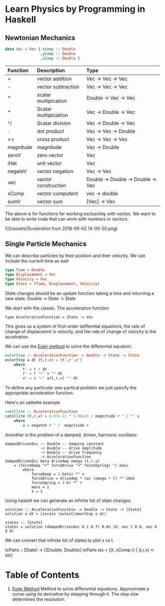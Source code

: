 # Learn Physics by Programming in Haskell

## Newtonian Mechanics



```haskell
data Vec = Vec { xComp :: Double
                ,yComp :: Double
                ,zComp :: Double }
```

| Function | Description | Type |
| :--- | :--- | :--- |
| + | vector addition  | Vec -&gt; Vec -&gt; Vec |
| -  | vector subtraction  | Vec -&gt; Vec -&gt; Vec |
| \* | scalar multipication | Double -&gt; Vec -&gt; Vec |
| \* | Scalar multiplciation | Vec -&gt; Double -&gt; Vec |
| ^/ | Scalar division | Vec -&gt; Double -&gt; Vec |
| . | dot product | Vec -&gt; Vec -&gt; Double |
| &gt;&lt; | cross product | Vec -&gt; Vec -&gt; Vec |
| magnitude | magnitude | Vec -&gt; Double |
| zeroV  | zero vector | Vec |
| iHat | unit vector | Vec |
| negateV | vector negation | Vec -&gt; Vec |
| vec | vector construction | Double -&gt; Double -&gt; Double -&gt; Vec |
| xComp | vector computent | vec -&gt; double |
| sumV  | vector sum | \[Vec\] -&gt; Vec |



The above is for functions for working exclusivley with vectos. We want to be able to write code that can work with numbers or vectors. 



![](/assets/Screenshot from 2018-06-02 14-00-50.png)



## Single Particle Mechanics

We can describe particles by their position and their velocity. We can include the current time as well

```haskell
type Time = Double
type Displacement = Vec
type Velocity = Vec
type State = (Time, Displacement, Velocity)

```

State changes should be an update function taking a time and returning a new state. Double -&gt; State -&gt; State

We start with the classic. The acceleration function

`type AccelerationFunction = State -> Vec`

This gives us a system of first-order defferntial equations; the rate of change of displacemnt is velocity, and the rate of change of velocity is the accelration.

We can use the [Euler method](#euler-method) to solve the differential equatoin.

```haskell
eulerStep :: AccelerationFunction -> Double -> State -> State
eulerStep a dt (t,r,v) = (t',r',v')
    where
        t' = t + dt
        r' = r ^+^ v ^* dt
        v' = v ^+^ a(t,r,v) ^* dt
```

To define any particular one-partical problem we just specify the appropriate acceleration function.

Here's an sattelite example
```haskell
satellite :: AccelerationFunction
satellite (t,r,v) = 6.67e-11 * 5.98e24 / magnitude r ^ 2 *^ u
    where
        u = negateV r ^ /  magnitude r
```
Annother is the problem of a damped, driven, harmonic oscillator.
```
dampedDrivenOsc :: Double -- damping constant
                -> Double -- drive amplitude
                -> Double -- drive frequency
                -> AccelerationFunction
dampedDrivenOsc beta driveAmp omega (t,r,v)
    = (forceDamp ^+^ forceDrvie ^+^ forceSpring) ^/ mass
        where
            forceDamp = (-beta) *^ v
            forceDrive = driveAmp * cos (omega * t) *^ iHat
            forceSpring = (-k) *^ r
            mass = 1
            k = 1
```

Using haskell we can generate an infinite list of state changes. 
```
solution :: AccelerationFunctoin -> Double -> State -> [State]
solution a dt = iterate (eulerCromerStep a dt)

states :: [State]
states = solution (dampedDrivenOsc 0 1 0.7) 0.01 (0, vec 1 0 0, vec 0 0 0)
```

We can convert that infinite list of states to plot x vs t.

txPairs :: [State] -> [(Double, Double)]
txPairs sts = [(t, xComp r) | (t,r,v) <- sts]


# Table of Contents

1. <a href="euler-method">Euler Method</a> Method to solve differential equations. Approximate a curve using its derivative by stepping through it. The step size determines the resolution.



